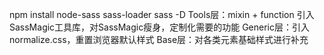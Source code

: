 npm install node-sass sass-loader sass -D
Tools层：mixin + function 引入SassMagic工具库，对SassMagic瘦身，定制化需要的功能
Generic层：引入normalize.css，重置浏览器默认样式
Base层：对各类元素基础样式进行补充